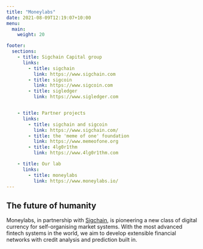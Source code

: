 ```yaml
---
title: "Moneylabs"
date: 2021-08-09T12:19:07+10:00
menu:
  main:
    weight: 20

footer:
  sections:
    - title: Sigchain Capital group
      links:
        - title: sigchain
          link: https://www.sigchain.com
        - title: sigcoin
          link: https://www.sigcoin.com
        - title: sigledger
          link: https://www.sigledger.com


    - title: Partner projects
      links:
        - title: sigchain and sigcoin
          link: https://www.sigchain.com/
        - title: the 'meme of one' foundation
          link: https://www.memeofone.org
        - title: 4lg0r1thm
          link: https://www.4lg0r1thm.com

    - title: Our lab
      links:
        - title: moneylabs
          link: https://www.moneylabs.io/
---
```


## The future of humanity

Moneylabs, in partnership with [Sigchain](https://www.sigchain.com), is pioneering a new class of digital currency for self-organising market systems. With the most advanced fintech systems in the world, we aim to develop extensible financial networks with credit analysis and prediction built in.
